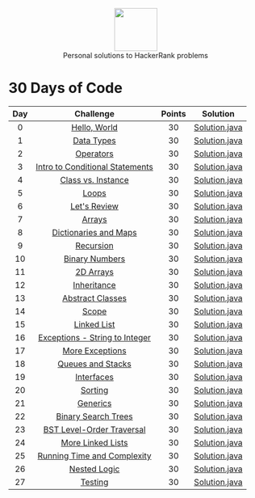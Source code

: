 <p align="center">
    <a href="https://www.hackerrank.com/omrigotlieb">
        <img height=85 src="https://s3-us-west-1.amazonaws.com/omrigotlieb/OmriHackerRank.png">
    </a>
    <br>Personal solutions to HackerRank problems
</p>



# 30 Days of Code

| Day |                                                Challenge                                                | Points |                                                                                   Solution                                                                                  |
|:---:|:-------------------------------------------------------------------------------------------------------:|:------:|:---------------------------------------------------------------------------------------------------------------------------------------------------------------------------:|
|  0  | [Hello, World](https://www.hackerrank.com/challenges/30-hello-world)                                    |   30   | [Solution.java](https://github.com/Omrigotlieb/HackerRank/blob/master/30DaysOfCode/helloworld.java)                      |
|  1  | [Data Types](https://www.hackerrank.com/challenges/30-data-types)                                       |   30   | [Solution.java](https://github.com/Omrigotlieb/HackerRank/blob/master/30DaysOfCode/Day1-DataTypes.java)                           |
|  2  | [Operators](https://www.hackerrank.com/challenges/30-operators)                                         |   30   | [Solution.java](https://github.com/Omrigotlieb/HackerRank/blob/master/30DaysOfCode/Day2-Operators.java)                              |
|  3  | [Intro to Conditional Statements](https://www.hackerrank.com/challenges/30-conditional-statements)      |   30   | [Solution.java](https://github.com/Omrigotlieb/HackerRank/blob/master/30DaysOfCode/Day3-IntrotoConditionalStatements.java)  |
|  4  | [Class vs. Instance](https://www.hackerrank.com/challenges/30-class-vs-instance)                        |   30   | [Solution.java](https://github.com/Omrigotlieb/HackerRank/blob/master/30DaysOfCode/Day4-ClassvsInstance.java)                 |
|  5  | [Loops](https://www.hackerrank.com/challenges/30-loops)                                                 |   30   | [Solution.java](https://github.com/Omrigotlieb/HackerRank/blob/master/30DaysOfCode/Day5-Loops.java)                                  |
|  6  | [Let's Review](https://www.hackerrank.com/challenges/30-review-loop)                                    |   30   | [Solution.java](https://github.com/Omrigotlieb/HackerRank/blob/master/30DaysOfCode/Day6-Let'sReview.java)                         |
|  7  | [Arrays](https://www.hackerrank.com/challenges/30-arrays)                                               |   30   | [Solution.java](https://github.com/Omrigotlieb/HackerRank/blob/master/30DaysOfCode/Day7-Arrays.java)                                 |
|  8  | [Dictionaries and Maps](https://www.hackerrank.com/challenges/30-dictionaries-and-maps)                 |   30   | [Solution.java](https://github.com/Omrigotlieb/HackerRank/blob/master/30DaysOfCode/Day8-DictionariesandMaps.java)              |
|  9  | [Recursion](https://www.hackerrank.com/challenges/30-recursion)                                         |   30   | [Solution.java](https://github.com/Omrigotlieb/HackerRank/blob/master/30DaysOfCode/Day9-Recursion.java)                              |
|  10 | [Binary Numbers](https://www.hackerrank.com/challenges/30-binary-numbers)                               |   30   | [Solution.java](https://github.com/Omrigotlieb/HackerRank/blob/master/30DaysOfCode/Day10-BinaryNumbers.java)                       |
|  11 | [2D Arrays](https://www.hackerrank.com/challenges/30-2d-arrays)                                         |   30   | [Solution.java](https://github.com/Omrigotlieb/HackerRank/blob/master/30DaysOfCode/Day11-2DArrays.java)                            |
|  12 | [Inheritance](https://www.hackerrank.com/challenges/30-inheritance)                                     |   30   | [Solution.java](https://github.com/Omrigotlieb/HackerRank/blob/master/30DaysOfCode/Day12-Inheritance.java)                            |
|  13 | [Abstract Classes](https://www.hackerrank.com/challenges/30-abstract-classes)                           |   30   | [Solution.java](https://github.com/Omrigotlieb/HackerRank/blob/master/30DaysOfCode/Day13-AbstractClasses.java)                     |
|  14 | [Scope](https://www.hackerrank.com/challenges/30-scope)                                                 |   30   | [Solution.java]()                                  |
|  15 | [Linked List](https://www.hackerrank.com/challenges/30-linked-list)                                     |   30   | [Solution.java]()                          |
|  16 | [Exceptions - String to Integer](https://www.hackerrank.com/challenges/30-exceptions-string-to-integer) |   30   | [Solution.java]() |
|  17 | [More Exceptions](https://www.hackerrank.com/challenges/30-more-exceptions)                             |   30   | [Solution.java]()                      |
|  18 | [Queues and Stacks](https://www.hackerrank.com/challenges/30-queues-stacks)                             |   30   | [Solution.java]()                  |
|  19 | [Interfaces](https://www.hackerrank.com/challenges/30-interfaces)                                       |   30   | [Solution.java]()                             |
|  20 | [Sorting](https://www.hackerrank.com/challenges/30-sorting)                                             |   30   | [Solution.java]()                                |
|  21 | [Generics](https://www.hackerrank.com/challenges/30-generics)                                           |   30   | [Solution.java]()                               |
|  22 | [Binary Search Trees](https://www.hackerrank.com/challenges/30-binary-search-trees)                     |   30   | [Solution.java]()                |
|  23 | [BST Level-Order Traversal](https://www.hackerrank.com/challenges/30-binary-trees)                      |   30   | [Solution.java]()          |
|  24 | [More Linked Lists](https://www.hackerrank.com/challenges/30-linked-list-deletion)                      |   30   | [Solution.java]()                  |
|  25 | [Running Time and Complexity](https://www.hackerrank.com/challenges/30-running-time-and-complexity)     |   30   | [Solution.java]()      |
|  26 | [Nested Logic](https://www.hackerrank.com/challenges/30-nested-logic)                                   |   30   | [Solution.java]()                         |
|  27 | [Testing](https://www.hackerrank.com/challenges/30-testing)                                             |   30   | [Solution.java]()                                |
